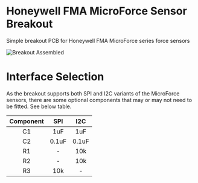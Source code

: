 # Honeywell FMA MicroForce Sensor Breakout

Simple breakout PCB for Honeywell FMA MicroForce series force sensors

![Breakout Assembled](https://github.com/miekush/pico-scd41-co2-meter/blob/main/board_front.png)

# Interface Selection

As the breakout supports both SPI and I2C variants of the MicroForce sensors, there are some optional components that may or may not need to be fitted. See below table.

| Component  | SPI | I2C | 
| :---: | :---: | :---: |
| C1 | 1uF | 1uF |
| C2 | 0.1uF | 0.1uF |
| R1 | - | 10k |
| R2 | - | 10k |
| R3 | 10k | - |
